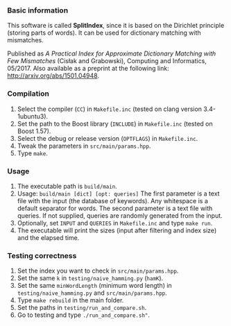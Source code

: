 ### Basic information

This software is called **SplitIndex**, since it is based on the Dirichlet principle (storing parts of words). It can be used for dictionary matching with mismatches.

Published as *A Practical Index for Approximate Dictionary Matching with Few Mismatches* (Cisłak and Grabowski), Computing and Informatics, 05/2017.
Also available as a preprint at the following link: http://arxiv.org/abs/1501.04948.

### Compilation

1. Select the compiler (`CC`) in `Makefile.inc` (tested on clang version 3.4-1ubuntu3).
1. Set the path to the Boost library (`INCLUDE`) in `Makefile.inc` (tested on Boost 1.57).
1. Select the debug or release version (`OPTFLAGS`) in `Makefile.inc`.
1. Tweak the parameters in `src/main/params.hpp`.
1. Type `make`.

### Usage

1. The executable path is `build/main`.
1. Usage: `build/main [dict] [opt: queries]`
   The first parameter is a text file with the input (the database of keywords). Any whitespace is a default separator for words. The second parameter is a text file with queries. If not supplied, queries are randomly generated from the input.
1. Optionally, set `INPUT` and `QUERIES` in `Makefile.inc` and type `make run`.
1. The executable will print the sizes (input after filtering and index size) and the elapsed time.

### Testing correctness

1. Set the index you want to check in `src/main/params.hpp`.
1. Set the same `k` in `testing/naive_hamming.py` (`hamK`).
1. Set the same `minWordLength` (minimum word length) in `testing/naive_hamming.py` and `src/main/params.hpp`.
1. Type `make rebuild` in the main folder.
1. Set the paths in `testing/run_and_compare.sh`.
1. Go to testing and type `./run_and_compare.sh"`.
